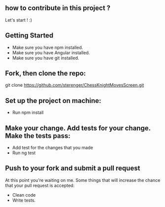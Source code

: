 

## how to contribute in this project ?

Let's start ! :)

## Getting Started
- Make sure you have npm installed.
- Make sure you have Angular installed.
- Make sure you have git installed.

## Fork, then clone the repo:
git clone https://github.com/sterenger/ChessKnightMovesScreen.git

## Set up the project on machine:
- Run npm install 


## Make your change. Add tests for your change. Make the tests pass:
- Add test for the changes that you made
- Run ng test

## Push to your fork and submit a pull request
At this point you're waiting on me.
Some things that will increase the chance that your pull request is accepted:

- Clean code
- Write tests.
